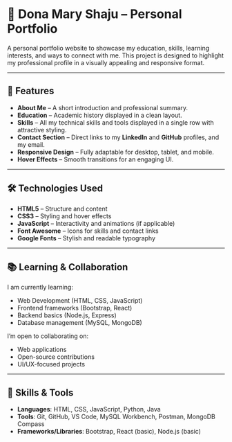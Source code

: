 

# 🌟 Dona Mary Shaju – Personal Portfolio

A personal portfolio website to showcase my education, skills, learning interests, and ways to connect with me.
This project is designed to highlight my professional profile in a visually appealing and responsive format.

---

## 📌 Features

* **About Me** – A short introduction and professional summary.
* **Education** – Academic history displayed in a clean layout.
* **Skills** – All my technical skills and tools displayed in a single row with attractive styling.
* **Contact Section** – Direct links to my **LinkedIn** and **GitHub** profiles, and my email.
* **Responsive Design** – Fully adaptable for desktop, tablet, and mobile.
* **Hover Effects** – Smooth transitions for an engaging UI.

---

## 🛠️ Technologies Used

* **HTML5** – Structure and content
* **CSS3** – Styling and hover effects
* **JavaScript** – Interactivity and animations (if applicable)
* **Font Awesome** – Icons for skills and contact links
* **Google Fonts** – Stylish and readable typography

---

## 📚 Learning & Collaboration

I am currently learning:

* Web Development (HTML, CSS, JavaScript)
* Frontend frameworks (Bootstrap, React)
* Backend basics (Node.js, Express)
* Database management (MySQL, MongoDB)

I’m open to collaborating on:

* Web applications
* Open-source contributions
* UI/UX-focused projects

---

## 🧰 Skills & Tools

* **Languages**: HTML, CSS, JavaScript, Python, Java
* **Tools**: Git, GitHub, VS Code, MySQL Workbench, Postman, MongoDB Compass
* **Frameworks/Libraries**: Bootstrap, React (basic), Node.js (basic)



 
